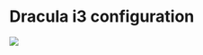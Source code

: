 # Dracula i3 configuration

<img src="https://github.com/abdullah-rgb/i3-config/tree/main/pictures/screenshot.png">


